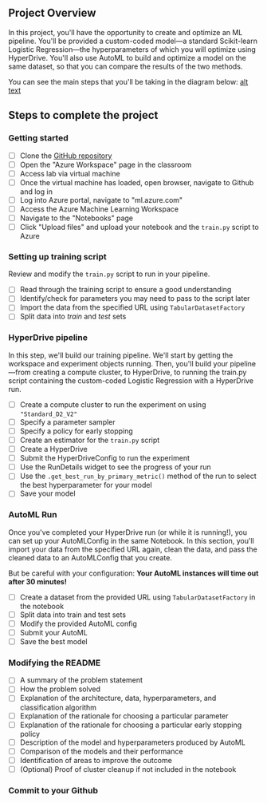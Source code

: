 ## Project Overview

In this project, you'll have the opportunity to create and optimize an ML pipeline. You'll be provided a custom-coded model—a standard Scikit-learn Logistic Regression—the hyperparameters of which you will optimize using HyperDrive. You'll also use AutoML to build and optimize a model on the same dataset, so that you can compare the results of the two methods.

You can see the main steps that you'll be taking in the diagram below:
[alt text](Image/creating-and-optimizing-an-ml-pipeline.png)

## Steps to complete the project

### Getting started

- [ ] Clone the [GitHub repository](https://github.com/udacity/nd00333_AZMLND_Optimizing_a_Pipeline_in_Azure-Starter_Files)
- [ ] Open the "Azure Workspace" page in the classroom
- [ ] Access lab via virtual machine
- [ ] Once the virtual machine has loaded, open browser, navigate to Github and log in
- [ ] Log into Azure portal, navigate to "ml.azure.com"
- [ ] Access the Azure Machine Learning Workspace
- [ ] Navigate to the "Notebooks" page
- [ ] Click "Upload files" and upload your notebook and the `train.py` script to Azure

### Setting up training script

Review and modify the `train.py` script to run in your pipeline.

- [ ] Read through the training script to ensure a good understanding
- [ ] Identify/check for parameters you may need to pass to the script later
- [ ] Import the data from the specified URL using `TabularDatasetFactory`
- [ ] Split data into _train_ and _test_ sets

### HyperDrive pipeline

In this step, we'll build our training pipeline. We'll start by getting the workspace and experiment objects running. Then, you'll build your pipeline—from creating a compute cluster, to HyperDrive, to running the train.py script containing the custom-coded Logistic Regression with a HyperDrive run.

- [ ] Create a compute cluster to run the experiment on using `"Standard_D2_V2"`
- [ ] Specify a parameter sampler
- [ ] Specify a policy for early stopping
- [ ] Create an estimator for the `train.py` script
- [ ] Create a HyperDrive
- [ ] Submit the HyperDriveConfig to run the experiment
- [ ] Use the RunDetails widget to see the progress of your run
- [ ] Use the `.get_best_run_by_primary_metric()` method of the run to select the best hyperparameter for your model
- [ ] Save your model

### AutoML Run

Once you've completed your HyperDrive run (or while it is running!), you can set up your AutoMLConfig in the same Notebook. In this section, you'll import your data from the specified URL again, clean the data, and pass the cleaned data to an AutoMLConfig that you create.

But be careful with your configuration: **Your AutoML instances will time out after 30 minutes!**

- [ ] Create a dataset from the provided URL using `TabularDatasetFactory` in the notebook
- [ ] Split data into train and test sets
- [ ] Modify the provided AutoML config
- [ ] Submit your AutoML
- [ ] Save the best model

### Modifying the README

- [ ] A summary of the problem statement
- [ ] How the problem solved
- [ ] Explanation of the architecture, data, hyperparameters, and classification algorithm
- [ ] Explanation of the rationale for choosing a particular parameter
- [ ] Explanation of the rationale for choosing a particular early stopping policy
- [ ] Description of the model and hyperparameters produced by AutoML
- [ ] Comparison of the models and their performance
- [ ] Identification of areas to improve the outcome
- [ ] (Optional) Proof of cluster cleanup if not included in the notebook

### Commit to your Github


